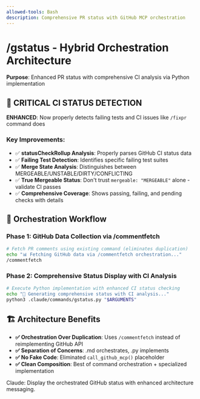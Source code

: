 ```yaml
---
allowed-tools: Bash
description: Comprehensive PR status with GitHub MCP orchestration
---
```


# /gstatus - Hybrid Orchestration Architecture

**Purpose**: Enhanced PR status with comprehensive CI analysis via Python implementation

## 🚨 CRITICAL CI STATUS DETECTION

**ENHANCED**: Now properly detects failing tests and CI issues like `/fixpr` command does

### Key Improvements:
- ✅ **statusCheckRollup Analysis**: Properly parses GitHub CI status data
- ✅ **Failing Test Detection**: Identifies specific failing test suites
- ✅ **Merge State Analysis**: Distinguishes between MERGEABLE/UNSTABLE/DIRTY/CONFLICTING
- ✅ **True Mergeable Status**: Don't trust `mergeable: "MERGEABLE"` alone - validate CI passes
- ✅ **Comprehensive Coverage**: Shows passing, failing, and pending checks with details

## 🔄 Orchestration Workflow

### Phase 1: GitHub Data Collection via /commentfetch
```bash
# Fetch PR comments using existing command (eliminates duplication)
echo "📊 Fetching GitHub data via /commentfetch orchestration..."
/commentfetch
```

### Phase 2: Comprehensive Status Display with CI Analysis
```bash
# Execute Python implementation with enhanced CI status checking
echo "🔄 Generating comprehensive status with CI analysis..."
python3 .claude/commands/gstatus.py "$ARGUMENTS"
```

## 🏗️ Architecture Benefits

- **✅ Orchestration Over Duplication**: Uses `/commentfetch` instead of reimplementing GitHub API
- **✅ Separation of Concerns**: .md orchestrates, .py implements
- **✅ No Fake Code**: Eliminated `call_github_mcp()` placeholder
- **✅ Clean Composition**: Best of command orchestration + specialized implementation

Claude: Display the orchestrated GitHub status with enhanced architecture messaging.
